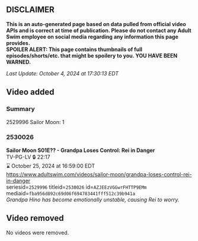 ## DISCLAIMER
**This is an auto-generated page based on data pulled from official video APIs and is correct at time of publication. Please do not contact any Adult Swim employee on social media regarding any information this page provides.**  
**SPOILER ALERT: This page contains thumbnails of full episodes/shorts/etc. that might be spoilery to you. YOU HAVE BEEN WARNED.**  

_Last Update: October 4, 2024 at 17:30:13 EDT_
## Video added
### Summary
2529996 Sailor Moon: 1  
### 2530026
**Sailor Moon S01E?? - Grandpa Loses Control: Rei in Danger**  
TV-PG-LV 🔒 22:17  
⌛ October 25, 2024 at 16:59:00 EDT  
https://www.adultswim.com/videos/sailor-moon/grandpa-loses-control-rei-in-danger  
seriesid=`2529996` titleid=`2530026` id=`AZJEEzVGGwrFHTTP9EMm` mediaid=`fba956d892c69d06f694783441fff512c39b941a`  
_Grandpa Hino has become emotionally unstable, causing Rei to worry._  
## Video removed
No videos were removed.  
